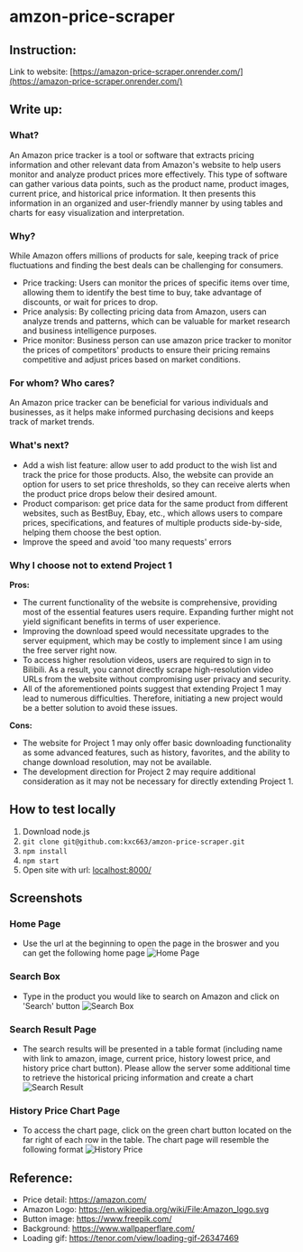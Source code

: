 # amzon-price-scraper
## Instruction:
Link to website: [https://amazon-price-scraper.onrender.com/](https://amazon-price-scraper.onrender.com/)

## Write up:
### What?
An Amazon price tracker is a tool or software that extracts pricing information and other relevant data from Amazon's website to help users monitor and analyze product prices more effectively. This type of software can gather various data points, such as the product name, product images, current price, and historical price information. It then presents this information in an organized and user-friendly manner by using tables and charts for easy visualization and interpretation.

### Why?
While Amazon offers millions of products for sale, keeping track of price fluctuations and finding the best deals can be challenging for consumers. 
- Price tracking: Users can monitor the prices of specific items over time, allowing them to identify the best time to buy, take advantage of discounts, or wait for prices to drop.
- Price analysis: By collecting pricing data from Amazon, users can analyze trends and patterns, which can be valuable for market research and business intelligence purposes.
- Price monitor: Business person can use amazon price tracker to monitor the prices of competitors' products to ensure their pricing remains competitive and adjust prices based on market conditions.

### For whom? Who cares?
An Amazon price tracker can be beneficial for various individuals and businesses, as it helps make informed purchasing decisions and keeps track of market trends. 

### What's next?
- Add a wish list feature: allow user to add product to the wish list and track the price for those products. Also, the website can provide an option for users to set price thresholds, so they can receive alerts when the product price drops below their desired amount.
- Product comparison: get price data for the same product from different websites, such as BestBuy, Ebay, etc., which allows users to compare prices, specifications, and features of multiple products side-by-side, helping them choose the best option.
- Improve the speed and avoid 'too many requests' errors

### Why I choose not to extend Project 1
**Pros:**
- The current functionality of the website is comprehensive, providing most of the essential features users require. Expanding further might not yield significant benefits in terms of user experience.
- Improving the download speed would necessitate upgrades to the server equipment, which may be costly to implement since I am using the free server right now.
- To access higher resolution videos, users are required to sign in to Bilibili. As a result, you cannot directly scrape high-resolution video URLs from the website without compromising user privacy and security.
- All of the aforementioned points suggest that extending Project 1 may lead to numerous difficulties. Therefore, initiating a new project would be a better solution to avoid these issues.

**Cons:**
- The website for Project 1 may only offer basic downloading functionality as some advanced features, such as history, favorites, and the ability to change download resolution, may not be available.
- The development direction for Project 2 may require additional consideration as it may not be necessary for directly extending Project 1.

## How to test locally
1. Download node.js
2. `git clone git@github.com:kxc663/amzon-price-scraper.git`
3. `npm install`
4. `npm start`
5. Open site with url: [localhost:8000/](localhost:8000/)

## Screenshots
### Home Page
- Use the url at the beginning to open the page in the broswer and you can get the following home page
![Home Page](https://github.com/kxc663/amzon-price-scraper/blob/main/screenshots/Home.png)
### Search Box
- Type in the product you would like to search on Amazon and click on 'Search' button
![Search Box](https://github.com/kxc663/amzon-price-scraper/blob/main/screenshots/Search.png)
### Search Result Page
- The search results will be presented in a table format (including name with link to amazon, image, current price, history lowest price, and history price chart button). Please allow the server some additional time to retrieve the historical pricing information and create a chart
![Search Result](https://github.com/kxc663/amzon-price-scraper/blob/main/screenshots/Result.png)
### History Price Chart Page
- To access the chart page, click on the green chart button located on the far right of each row in the table. The chart page will resemble the following format
![History Price](https://github.com/kxc663/amzon-price-scraper/blob/main/screenshots/Chart.png)

## Reference:
- Price detail: https://amazon.com/
- Amazon Logo: https://en.wikipedia.org/wiki/File:Amazon_logo.svg
- Button image: https://www.freepik.com/
- Background: https://www.wallpaperflare.com/
- Loading gif: https://tenor.com/view/loading-gif-26347469
